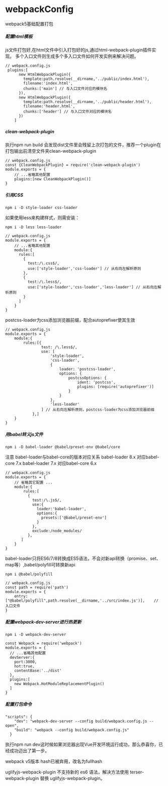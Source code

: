 # webpackConfig
webpack5基础配置打包

##### 配置html模板
js文件打包好,在html文件中引入打包好的js,通过html-webpack-plugin插件实现。
多个入口文件则生成多个多入口文件如何开发实例来解决问题。
~~~
// webpack.config.js
 plugins:[
      new HtmlWebpackPlugin({
        template:path.resolve(__dirname,'../public/index.html'),
        filename:'index.html',
        chunks:['main'] // 与入口文件对应的模块名
      }),
      new HtmlWebpackPlugin({
        template:path.resolve(__dirname,'../public/header.html'),
        filename:'header.html',
        chunks:['header'] // 与入口文件对应的模块名
      })
    ]
~~~

##### clean-webpack-plugin
执行npm run build 会发现dist文件里会残留上次打包的文件，推荐一个plugin在打包输出前清空文件夹clean-webpack-plugin
~~~
// webpack.config.js
const {CleanWebpackPlugin} = require('clean-webpack-plugin')
module.exports = {
    // ...省略其他配置
    plugins:[new CleanWebpackPlugin()]
}
~~~
##### 引用CSS
~~~
npm i -D style-loader css-loader
~~~
如果使用less来构建样式，则需安装：
~~~
npm i -D less less-loader
~~~
~~~
// webpack.config.js
module.exports = {
    // ...省略其他配置
    module:{
      rules:[
        {
          test:/\.css$/,
          use:['style-loader','css-loader'] // 从右向左解析原则
        },
        {
          test:/\.less$/,
          use:['style-loader','css-loader','less-loader'] // 从右向左解析原则
        }
      ]
    }
}
~~~
postcss-loader为css添加浏览器前缀，配合autoprefixer使其生效  
~~~
// webpack.config.js
module.exports = {
    module:{
        rules:[{
                test: /\.less$/,
                use: [
                    'style-loader',
                    'css-loader',
                    {
                        loader: 'postcss-loader',
                        options: {
                            postcssOptions: {
                                ident: 'postcss',
                                plugins: [require('autoprefixer')]
                            }
                        }
                    },
                    'less-loader'
                ] // 从右向左解析原则，postcss-loader为css添加浏览器前缀
            },]
    }
}
~~~
##### 用babel转义js文件
~~~
npm i -D babel-loader @babel/preset-env @babel/core
~~~
注意 babel-loader与babel-core的版本对应关系
babel-loader 8.x 对应babel-core 7.x
babel-loader 7.x 对应babel-core 6.x
~~~
// webpack.config.js
module.exports = {
    // 省略其它配置 ...
    module:{
        rules:[
          {
            test:/\.js$/,
            use:{
              loader:'babel-loader',
              options:{
                presets:['@babel/preset-env']
              }
            },
            exclude:/node_modules/
          },
       ]
    }
}
~~~
babel-loader只将ES6/7/8转换成ES5语法，不会对新api转换（promise、set、map等）,babel/polyfill可转换新api
~~~
npm i @babel/polyfill
~~~
~~~
// webpack.config.js
const path = require('path')
module.exports = {
    entry: ["@babel/polyfill",path.resolve(__dirname,'../src/index.js')],    // 入口文件
}
~~~
##### 配置webpack-dev-server进行热更新
~~~
npm i -D webpack-dev-server
~~~
~~~
const Webpack = require('webpack')
module.exports = {
  // ...省略其他配置
  devServer:{
    port:3000,
    hot:true,
    contentBase:'../dist'
  },
  plugins:[
    new Webpack.HotModuleReplacementPlugin()
  ]
}
~~~
##### 配置打包命令
~~~
"scripts": {
    "dev": "webpack-dev-server --config build/webpack.config.js --open",
    "build": "webpack --config build/webpack.config.js"
  }
~~~
执行npm run dev这时候如果浏览器出现Vue开发环境运行成功，那么恭喜你，已经成功迈出了第一步。


webpack v5版本 hash已被弃用，改名为fullhash

uglifyjs-webpack-plugin 不支持新的 es6 语法，解决方法使用 terser-webpack-plugin 替换 uglifyjs-webpack-plugin。